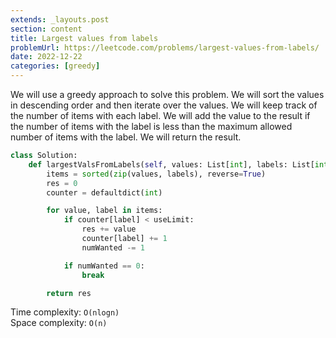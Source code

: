 ```yaml
---
extends: _layouts.post
section: content
title: Largest values from labels
problemUrl: https://leetcode.com/problems/largest-values-from-labels/
date: 2022-12-22
categories: [greedy]
---
```


We will use a greedy approach to solve this problem. We will sort the values in descending order and then iterate over the values. We will keep track of the number of items with each label. We will add the value to the result if the number of items with the label is less than the maximum allowed number of items with the label. We will return the result.

```python
class Solution:
    def largestValsFromLabels(self, values: List[int], labels: List[int], numWanted: int, useLimit: int) -> int:
        items = sorted(zip(values, labels), reverse=True)
        res = 0
        counter = defaultdict(int)

        for value, label in items:
            if counter[label] < useLimit:
                res += value
                counter[label] += 1
                numWanted -= 1

            if numWanted == 0:
                break

        return res
```

Time complexity: `O(nlogn)` <br/>
Space complexity: `O(n)`
